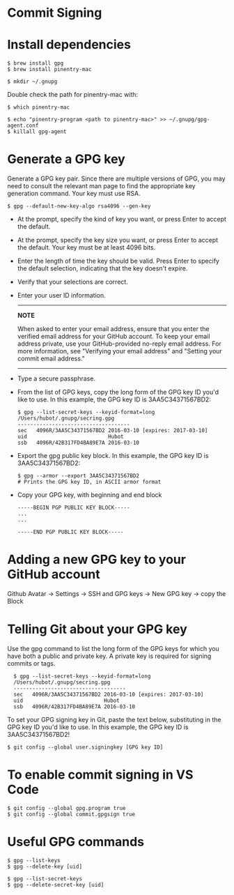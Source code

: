 # Commit Signing

# Install dependencies

```shell
$ brew install gpg
$ brew install pinentry-mac

$ mkdir ~/.gnupg
```

Double check the path for pinentry-mac with:

```shell
$ which pinentry-mac
```

```shell
$ echo "pinentry-program <path to pinentry-mac>" >> ~/.gnupg/gpg-agent.conf
$ killall gpg-agent

```

# Generate a GPG key

Generate a GPG key pair. Since there are multiple versions of GPG, you may need to consult the relevant man page to find the appropriate key generation command. Your key must use RSA.

```shell
$ gpg --default-new-key-algo rsa4096 --gen-key
```

- At the prompt, specify the kind of key you want, or press Enter to accept the default.
- At the prompt, specify the key size you want, or press Enter to accept the default. Your key must be at least 4096 bits.
- Enter the length of time the key should be valid. Press Enter to specify the default selection, indicating that the key doesn't expire.
- Verify that your selections are correct.
- Enter your user ID information.

  ***

  **NOTE**

  When asked to enter your email address, ensure that you enter the verified email address for your GitHub account. To keep your email address private, use your GitHub-provided no-reply email address. For more information, see "Verifying your email address" and "Setting your commit email address."

  ***

- Type a secure passphrase.
- From the list of GPG keys, copy the long form of the GPG key ID you'd like to use. In this example, the GPG key ID is 3AA5C34371567BD2:

  ```
  $ gpg --list-secret-keys --keyid-format=long
  /Users/hubot/.gnupg/secring.gpg
  ------------------------------------
  sec   4096R/3AA5C34371567BD2 2016-03-10 [expires: 2017-03-10]
  uid                          Hubot
  ssb   4096R/42B317FD4BA89E7A 2016-03-10

  ```

- Export the gpg public key block. In this example, the GPG key ID is 3AA5C34371567BD2:

  ```
  $ gpg --armor --export 3AA5C34371567BD2
  # Prints the GPG key ID, in ASCII armor format
  ```

- Copy your GPG key, with beginning and end block

  ```
  -----BEGIN PGP PUBLIC KEY BLOCK-----
  ...
  ...

  -----END PGP PUBLIC KEY BLOCK-----
  ```

# Adding a new GPG key to your GitHub account

Github Avatar -> Settings -> SSH and GPG keys -> New GPG key -> copy the Block

# Telling Git about your GPG key

Use the gpg command to list the long form of the GPG keys for which you have both a public and private key. A private key is required for signing commits or tags.

```shell
  $ gpg --list-secret-keys --keyid-format=long
  /Users/hubot/.gnupg/secring.gpg
  ------------------------------------
  sec   4096R/3AA5C34371567BD2 2016-03-10 [expires: 2017-03-10]
  uid                          Hubot
  ssb   4096R/42B317FD4BA89E7A 2016-03-10

```

To set your GPG signing key in Git, paste the text below, substituting in the GPG key ID you'd like to use. In this example, the GPG key ID is 3AA5C34371567BD2!

```shell
$ git config --global user.signingkey [GPG key ID]
```

# To enable commit signing in VS Code

```shell
$ git config --global gpg.program true
$ git config --global commit.gpgsign true
```

# Useful GPG commands

```shell
$ gpg --list-keys
$ gpg --delete-key [uid]

$ gpg --list-secret-keys
$ gpg --delete-secret-key [uid]
```
